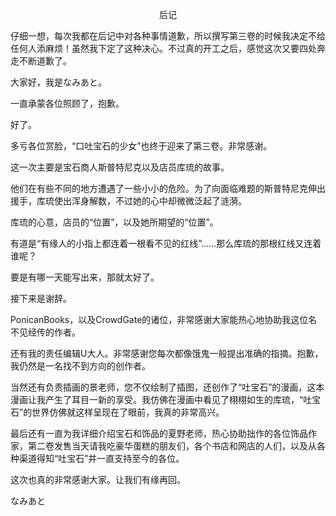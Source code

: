 <p align="center">后记</p>

仔细一想，每次我都在后记中对各种事情道歉，所以撰写第三卷的时候我决定不给任何人添麻烦！虽然我下定了这种决心。不过真的开工之后，感觉这次又要四处奔走不断道歉了。

大家好，我是なみあと。

一直承蒙各位照顾了，抱歉。

好了。

多亏各位赏脸，“口吐宝石的少女”也终于迎来了第三卷。非常感谢。

这一次主要是宝石商人斯普特尼克以及店员库琉的故事。

他们在有些不同的地方遭遇了一些小小的危险。为了向面临难题的斯普特尼克伸出援手，库琉使出浑身解数，不过她的心中却微微泛起了涟漪。

库琉的心意，店员的“位置”，以及她所期望的“位置”。

有道是“有缘人的小指上都连着一根看不见的红线”……那么库琉的那根红线又连着谁呢？

要是有哪一天能写出来，那就太好了。

接下来是谢辞。

PonicanBooks，以及CrowdGate的诸位，非常感谢大家能热心地协助我这位名不见经传的作者。

还有我的责任编辑U大人。非常感谢您每次都像饿鬼一般提出准确的指摘。抱歉，我仍然是一名找不到方向的创作者。

当然还有负责插画的景老师，您不仅绘制了插图，还创作了“吐宝石”的漫画，这本漫画让我产生了耳目一新的享受。我仿佛在漫画中看见了栩栩如生的库琉，“吐宝石”的世界仿佛就这样呈现在了眼前，我真的非常高兴。

最后还有一直为我详细介绍宝石和饰品的夏野老师，热心协助拙作的各位饰品作家，第二卷发售当天请我吃豪华蛋糕的朋友们，各个书店和网店的人们，以及从各种渠道得知“吐宝石”并一直支持至今的各位。

这次也真的非常感谢大家。让我们有缘再回。

なみあと

